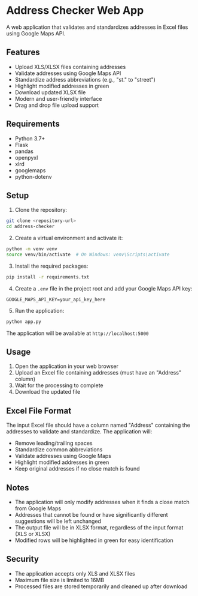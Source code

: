 # Address Checker Web App

A web application that validates and standardizes addresses in Excel files using Google Maps API.

## Features

- Upload XLS/XLSX files containing addresses
- Validate addresses using Google Maps API
- Standardize address abbreviations (e.g., "st." to "street")
- Highlight modified addresses in green
- Download updated XLSX file
- Modern and user-friendly interface
- Drag and drop file upload support

## Requirements

- Python 3.7+
- Flask
- pandas
- openpyxl
- xlrd
- googlemaps
- python-dotenv

## Setup

1. Clone the repository:
```bash
git clone <repository-url>
cd address-checker
```

2. Create a virtual environment and activate it:
```bash
python -m venv venv
source venv/bin/activate  # On Windows: venv\Scripts\activate
```

3. Install the required packages:
```bash
pip install -r requirements.txt
```

4. Create a `.env` file in the project root and add your Google Maps API key:
```
GOOGLE_MAPS_API_KEY=your_api_key_here
```

5. Run the application:
```bash
python app.py
```

The application will be available at `http://localhost:5000`

## Usage

1. Open the application in your web browser
2. Upload an Excel file containing addresses (must have an "Address" column)
3. Wait for the processing to complete
4. Download the updated file

## Excel File Format

The input Excel file should have a column named "Address" containing the addresses to validate and standardize. The application will:

- Remove leading/trailing spaces
- Standardize common abbreviations
- Validate addresses using Google Maps
- Highlight modified addresses in green
- Keep original addresses if no close match is found

## Notes

- The application will only modify addresses when it finds a close match from Google Maps
- Addresses that cannot be found or have significantly different suggestions will be left unchanged
- The output file will be in XLSX format, regardless of the input format (XLS or XLSX)
- Modified rows will be highlighted in green for easy identification

## Security

- The application accepts only XLS and XLSX files
- Maximum file size is limited to 16MB
- Processed files are stored temporarily and cleaned up after download 
